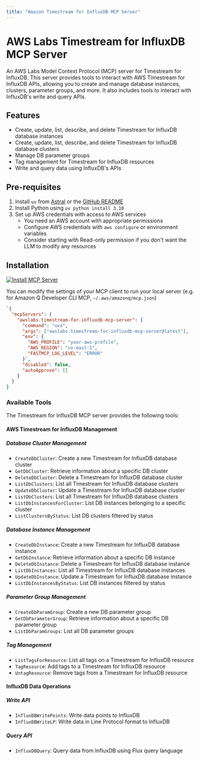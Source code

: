 ```yaml
---
title: "Amazon Timestream for InfluxDB MCP Server"
---
```



# AWS Labs Timestream for InfluxDB MCP Server

An AWS Labs Model Context Protocol (MCP) server for Timestream for InfluxDB. This server provides tools to interact with AWS Timestream for InfluxDB APIs, allowing you to create and manage database instances, clusters, parameter groups, and more. It also includes tools to interact with InfluxDB's write and query APIs.

## Features

- Create, update, list, describe, and delete Timestream for InfluxDB database instances
- Create, update, list, describe, and delete Timestream for InfluxDB database clusters
- Manage DB parameter groups
- Tag management for Timestream for InfluxDB resources
- Write and query data using InfluxDB's APIs


## Pre-requisites
1. Install `uv` from [Astral](https://docs.astral.sh/uv/getting-started/installation/) or the [GitHub README](https://github.com/astral-sh/uv#installation)
2. Install Python using `uv python install 3.10`
3. Set up AWS credentials with access to AWS services
    - You need an AWS account with appropriate permissions
    - Configure AWS credentials with `aws configure` or environment variables
    - Consider starting with Read-only permission if you don't want the LLM to modify any resources

## Installation

[![Install MCP Server](https://cursor.com/deeplink/mcp-install-light.svg)](https://cursor.com/install-mcp?name=awslabs.timestream-for-influxdb-mcp-server&config=eyJjb21tYW5kIjoidXZ4IGF3c2xhYnMudGltZXN0cmVhbS1mb3ItaW5mbHV4ZGItbWNwLXNlcnZlckBsYXRlc3QiLCJlbnYiOnsiQVdTX1BST0ZJTEUiOiJ5b3VyLWF3cy1wcm9maWxlIiwiQVdTX1JFR0lPTiI6InVzLWVhc3QtMSIsIkZBU1RNQ1BfTE9HX0xFVkVMIjoiRVJST1IifSwiZGlzYWJsZWQiOmZhbHNlLCJhdXRvQXBwcm92ZSI6W119)

You can modify the settings of your MCP client to run your local server (e.g. for Amazon Q Developer CLI MCP, `~/.aws/amazonq/mcp.json`)

```json
`{
  "mcpServers": {
    "awslabs.timestream-for-influxdb-mcp-server": {
      "command": "uvx",
      "args": ["awslabs.timestream-for-influxdb-mcp-server@latest"],
      "env": {
        "AWS_PROFILE": "your-aws-profile",
        "AWS_REGION": "us-east-1",
        "FASTMCP_LOG_LEVEL": "ERROR"
      }`,
      "disabled": false,
      "autoApprove": []
    }
  }
}
```

### Available Tools

The Timestream for InfluxDB MCP server provides the following tools:

#### AWS Timestream for InfluxDB Management

##### Database Cluster Management
- `CreateDbCluster`: Create a new Timestream for InfluxDB database cluster
- `GetDbCluster`: Retrieve information about a specific DB cluster
- `DeleteDbCluster`: Delete a Timestream for InfluxDB database cluster
- `ListDbClusters`: List all Timestream for InfluxDB database clusters
- `UpdateDbCluster`: Update a Timestream for InfluxDB database cluster
- `ListDbClusters`: List all Timestream for InfluxDB database clusters
- `ListDbInstancesForCluster`: List DB instances belonging to a specific cluster
- `ListClustersByStatus`: List DB clusters filtered by status

##### Database Instance Management
- `CreateDbInstance`: Create a new Timestream for InfluxDB database instance
- `GetDbInstance`: Retrieve information about a specific DB instance
- `DeleteDbInstance`: Delete a Timestream for InfluxDB database instance
- `ListDbInstances`: List all Timestream for InfluxDB database instances
- `UpdateDbInstance`: Update a Timestream for InfluxDB database instance
- `ListDbInstancesByStatus`: List DB instances filtered by status

##### Parameter Group Management
- `CreateDbParamGroup`: Create a new DB parameter group
- `GetDbParameterGroup`: Retrieve information about a specific DB parameter group
- `ListDbParamGroups`: List all DB parameter groups

##### Tag Management
- `ListTagsForResource`: List all tags on a Timestream for InfluxDB resource
- `TagResource`: Add tags to a Timestream for InfluxDB resource
- `UntagResource`: Remove tags from a Timestream for InfluxDB resource

#### InfluxDB Data Operations

##### Write API
- `InfluxDBWritePoints`: Write data points to InfluxDB
- `InfluxDBWriteLP`: Write data in Line Protocol format to InfluxDB

##### Query API
- `InfluxDBQuery`: Query data from InfluxDB using Flux query language

